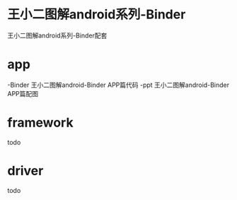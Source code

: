 # 王小二图解android系列-Binder
王小二图解android系列-Binder配套

# app
-Binder 王小二图解android-Binder APP篇代码
-ppt    王小二图解android-Binder APP篇配图

# framework
todo

# driver
todo

